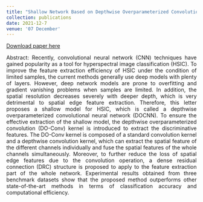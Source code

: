 ```yaml
---
title: "Shallow Network Based on Depthwise Overparameterized Convolution for Hyperspectral Image Classification"
collection: publications
date: 2021-12-7
venue: '07 December'
---
```

[Download paper here](https://ieeexplore.ieee.org/document/9641854)

<div style="text-align: justify;">
Abstract: Recently, convolutional neural network (CNN) techniques have gained popularity as a tool for hyperspectral image classification (HSIC). To improve the feature extraction efficiency of HSIC under the condition of limited samples, the current methods generally use deep models with plenty of layers. However, deep network models are prone to overfitting and gradient vanishing problems when samples are limited. In addition, the spatial resolution decreases severely with deeper depth, which is very detrimental to spatial edge feature extraction. Therefore, this letter proposes a shallow model for HSIC, which is called a depthwise overparameterized convolutional neural network (DOCNN). To ensure the effective extraction of the shallow model, the depthwise overparameterized convolution (DO-Conv) kernel is introduced to extract the discriminative features. The DO-Conv kernel is composed of a standard convolution kernel and a depthwise convolution kernel, which can extract the spatial feature of the different channels individually and fuse the spatial features of the whole channels simultaneously. Moreover, to further reduce the loss of spatial edge features due to the convolution operation, a dense residual connection (DRC) structure is proposed to apply to the feature extraction part of the whole network. Experimental results obtained from three benchmark datasets show that the proposed method outperforms other state-of-the-art methods in terms of classification accuracy and computational efficiency.
</div>
